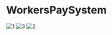 # WorkersPaySystem
![1](https://user-images.githubusercontent.com/48611950/103893034-92dab500-5112-11eb-8c7e-5780c73e84ee.png)
![3](https://user-images.githubusercontent.com/48611950/103893030-91a98800-5112-11eb-8430-ce3217edd444.png)
![2](https://user-images.githubusercontent.com/48611950/103893035-93734b80-5112-11eb-82be-0a51c883056b.png)
